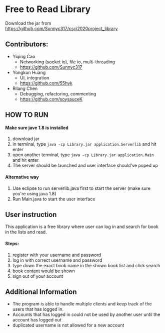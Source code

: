 # Free to Read Library
Download the jar from https://github.com/Sunnyc317/csci2020project_library

## Contributors: 
- Yiqing Cao 
  - Networking (socket io), file io, multi-threading
  - https://github.com/Sunnyc317
- Yongkun Huang 
  - UI, integration
  - https://github.com/55hyk
- Rilang Chen 
  - Debugging, refactoring, commenting
  - https://github.com/soysauceK

## HOW TO RUN
#### Make sure jave 1.8 is installed
1. download jar
2. in terminal, type `java -cp Library.jar application.Serverlib` and hit enter
3. open another terminal, type `java -cp Library.jar application.Main` and hit enter
4. The server should be launched and user interface should've poped up
#### Alternative way
1. Use eclipse to run serverlib.java first to start the server (make sure you're using java 1.8)
2. Run Main.java to start the user interface

## User instruction
This application is a free library where user can log in and search for book in the lists and read. 
#### Steps: 
1. register with your username and password
2. log in with correct username and password
3. type down the exact book name in the shown book list and click search
4. book content would be shown
5. sign out of your account

## Additional Information
* The program is able to handle multiple clients and keep track of the users that has logged in. 
* Accounts that has logged in could not be used by another user until the account has logged out
* duplicated username is not allowed for a new account
